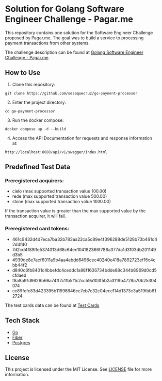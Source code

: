 # Solution for Golang Software Engineer Challenge - Pagar.me

This repository contains one solution for the Software Engineer Challenge proposed by Pagar.me. The goal was to build a service to processing payment transactions from other systems.

The challenge description can be found at [Golang Software Engineer Challenge - Pagar.me](https://github.com/pagarme/vagas/blob/master/desafios/software-engineer-golang/README.md).

## How to Use

1. Clone this repository:
```
git clone https://github.com/sesaquecruz/go-payment-processor
```

2. Enter the project directory:
```
cd go-payment-processor
```

3. Run the docker compose:
```
docker compose up -d --build
```

4. Access the API Documentation for requests and response information at:
```
http://localhost:8080/api/v1/swagger/index.html
```

## Predefined Test Data

### Preregistered acquirers:

- cielo (max supported transaction value 100.00)
- rede  (max supported transaction value 500.00)
- stone (max supported transaction value 1000.00)

If the transaction value is greater than the max supported value by the transaction acquirer, it will fail.

### Preregistered card tokens:

- 461c9432d4d7eca7ba32b783aa22ca5c89e4f396288de5128b73b461c42d4f40
- 7d2cd4f89ffe5374013d68c64ec104182366f786a377da1d3103db201149d3b5
- 4939de8e7acf6011a9b4aa4abdd6496cec40240e418a7892723ef16c4cbb44f2
- d840c6fb8401c4bbefdc4ceddc1a88f1636734bdde88c344b8969d0cd5cfdaed
- f8a8a91d9626b66a74ff7c11b5f1c2cc59a103f5b2a3119b4729a70b25304074
- cc89fefc83d423395b11998646cc7eb7c32c04ece114d1373c3a519fbb612724

The test cards data can be found at [Test Cards](.docker/test-data/cards.up.sql)

## Tech Stack

- [Go](https://go.dev)
- [Fiber](https://gofiber.io/)
- [Postgres](https://www.postgresql.org)


## License

This project is licensed under the MIT License. See [LICENSE](./LICENSE) file for more information.
